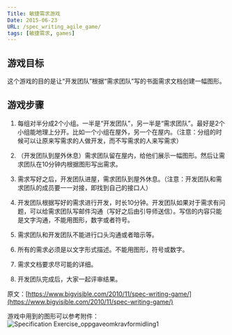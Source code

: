 ```yaml
---
Title: 敏捷需求游戏
Date: 2015-06-23
URL: /spec_writing_agile_game/
tags: [敏捷需求, games]
---
```


## 游戏目标

这个游戏的目的是让“开发团队”根据“需求团队”写的书面需求文档创建一幅图形。

## 游戏步骤

1. 每组对半分成2个小组。一半是“开发团队”，另一半是“需求团队”。最好是2个小组能地理上分开。比如一个小组在屋外，另一个在屋内。（注意：分组的时候可以让原来写需求的人做开发，而不写需求的人来写需求）

2. （开发团队到屋外休息）需求团队留在屋内，给他们展示一幅图形。然后让需求团队在10分钟内根据图形写出需求。

3. 需求写好之后，开发团队进屋，需求团队到屋外休息。（注意：开发团队和需求团队的成员要一一对接，即找到自己的接口人）

4. 开发团队根据写好的需求进行开发，时长10分钟。开发团队如果对于需求有问题，可以给需求团队写邮件沟通（写好之后由引导师送信）。写信的内容只能是文字沟通，不能用图形，数字或者符号。

5. 需求团队和开发团队不能进行口头沟通或者暗示等。

6. 所有的需求必须是以文字形式描述。不能用图形，符号或数字。

7. 需求文档要求尽可能的详细。

8. 开发团队完成后，大家一起评审结果。

原文：[https://www.bigvisible.com/2010/11/spec-writing-game/](https://www.bigvisible.com/2010/11/spec-writing-game/)

游戏中用到的图形可以参考附件：![Specification Exercise_oppgaveomkravformidling1](/images/drawing-game.png)